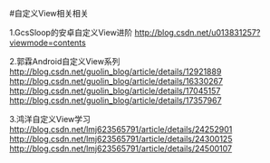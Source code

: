 #自定义View相关相关

1.GcsSloop的安卓自定义View进阶
http://blog.csdn.net/u013831257?viewmode=contents

2.郭霖Android自定义View系列
http://blog.csdn.net/guolin_blog/article/details/12921889
http://blog.csdn.net/guolin_blog/article/details/16330267
http://blog.csdn.net/guolin_blog/article/details/17045157
http://blog.csdn.net/guolin_blog/article/details/17357967

3.鸿洋自定义View学习
http://blog.csdn.net/lmj623565791/article/details/24252901
http://blog.csdn.net/lmj623565791/article/details/24300125
http://blog.csdn.net/lmj623565791/article/details/24500107


